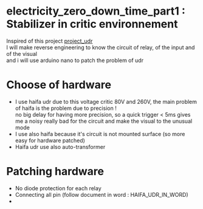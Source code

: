 # electricity_zero_down_time_part1 : Stabilizer in critic environnement
Inspired of this project [project_udr](https://tahmidmc.blogspot.com/2014/02/automatic-voltage-stabilizer-ac-ac-with.html) </br>
I will make reverse engineering to know the circuit of relay, of the input and of the visual </br> and i will use arduino nano to patch the problem of udr </br>

# Choose of hardware
* I use haifa udr due to this voltage critic 80V and 260V, the main problem of haifa is the problem due to precision ! </br>
no big delay for having more precision, so a quick trigger < 5ms gives me a noisy really bad for the circuit and make the visual to the unusual mode
* I use also haifa because it's circuit is not mounted surface (so more easy for hardware patched)
* Haifa udr use also auto-transformer
  
# Patching hardware
* No diode protection for each relay
* Connecting all pin (follow document in word : HAIFA_UDR_IN_WORD) 
* 
